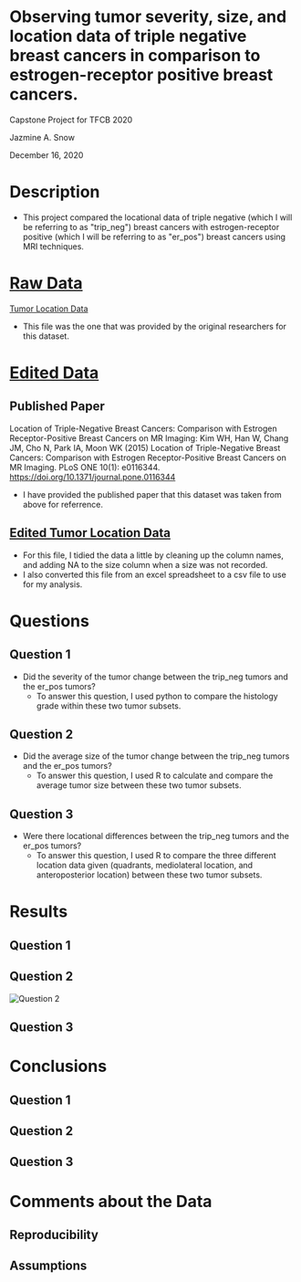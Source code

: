 # Observing tumor severity, size, and location data of triple negative breast cancers in comparison to estrogen-receptor positive breast cancers.
Capstone Project for TFCB 2020
 
Jazmine A. Snow

December 16, 2020

# Description
 - This project compared the locational data of triple negative (which I will be referring to as "trip_neg") breast cancers with estrogen-receptor positive (which I will be referring to as "er_pos") breast cancers using MRI techniques. 

# [Raw Data](../main/raw-data)
[Tumor Location Data](../main/raw-data/tumor%20location%20raw%20data_final.xls)
  - This file was the one that was provided by the original researchers for this dataset.

# [Edited Data](../main/edited-data)
## Published Paper
Location of Triple-Negative Breast Cancers: Comparison with Estrogen Receptor-Positive Breast Cancers on MR Imaging:
Kim WH, Han W, Chang JM, Cho N, Park IA, Moon WK (2015) Location of Triple-Negative Breast Cancers: Comparison with Estrogen Receptor-Positive Breast Cancers on MR Imaging. PLoS ONE 10(1): e0116344. <https://doi.org/10.1371/journal.pone.0116344> 
  - I have provided the published paper that this dataset was taken from above for referrence. 

## [Edited Tumor Location Data](../main/edited-data/tumor-location_edited-data_csv.csv)
- For this file, I tidied the data a little by cleaning up the column names, and adding NA to the size column when a size was not recorded. 
- I also converted this file from an  excel spreadsheet to a csv file to use for my analysis. 

# Questions
## Question 1
- Did the severity of the tumor change between the trip_neg tumors and the er_pos tumors?
   - To answer this question, I used python to compare the histology grade within these two tumor subsets. 

## Question 2
- Did the average size of the tumor change between the trip_neg tumors and the er_pos tumors?
   - To answer this question, I used R to calculate and compare the average tumor size between these two tumor subsets.

## Question 3
- Were there locational differences between the trip_neg tumors and the er_pos tumors?
   - To answer this question, I used R to compare the three different location data given (quadrants, mediolateral location, and anteroposterior location) between these two tumor subsets. 

# Results
## Question 1

## Question 2
![Question 2](../main/figures/tfcb-capstone_question02_tumor-size-comparison_bar-graph-figure.jpg)

## Question 3

# Conclusions
## Question 1

## Question 2

## Question 3

# Comments about the Data
## Reproducibility
## Assumptions
